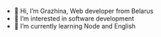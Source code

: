 - 👋 Hi, I’m Grazhina, Web developer from Belarus
- 👀 I’m interested in software development
- 🌱 I’m currently learning Node and English
